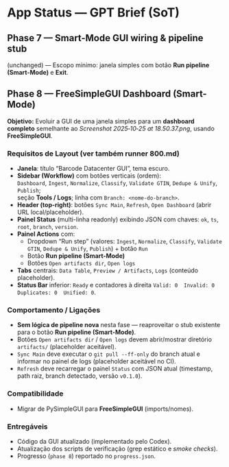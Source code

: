 # App Status — GPT Brief (SoT)

## Phase 7 — Smart-Mode GUI wiring & pipeline stub
(unchanged) — Escopo mínimo: janela simples com botão **Run pipeline (Smart-Mode)** e **Exit**.

## Phase 8 — FreeSimpleGUI Dashboard (Smart-Mode)
**Objetivo:** Evoluir a GUI de uma janela simples para um **dashboard completo** semelhante ao *Screenshot 2025‑10‑25 at 18.50.37.png*, usando **FreeSimpleGUI**.

### Requisitos de Layout (ver também runner 800.md)
- **Janela**: título “Barcode Datacenter GUI”, tema escuro.
- **Sidebar (Workflow)** com botões verticais (ordem):  
  `Dashboard`, `Ingest`, `Normalize`, `Classify`, `Validate GTIN`, `Dedupe & Unify`, `Publish`;  
  seção **Tools / Logs**; linha com `Branch: <nome-do-branch>`.
- **Header (top-right)**: botões `Sync Main`, `Refresh`, `Open Dashboard` (abrir URL local/placeholder).
- **Painel Status** (multi-linha readonly) exibindo JSON com chaves: `ok`, `ts`, `root`, `branch`, `version`.
- **Painel Actions** com:  
  - Dropdown “Run step” (valores: `Ingest`, `Normalize`, `Classify`, `Validate GTIN`, `Dedupe & Unify`, `Publish`) + botão `Run`  
  - Botão **Run pipeline (Smart-Mode)**  
  - Botões `Open artifacts dir`, `Open logs`
- **Tabs** centrais: `Data Table`, `Preview / Artifacts`, `Logs` (conteúdo placeholder).
- **Status Bar** inferior: `Ready` e contadores à direita `Valid: 0  Invalid: 0  Duplicates: 0  Unified: 0`.

### Comportamento / Ligações
- **Sem lógica de pipeline nova** nesta fase — reaproveitar o stub existente para o botão **Run pipeline (Smart-Mode)**.
- Botões `Open artifacts dir` / `Open logs` devem abrir/mostrar diretório `artifacts/` (placeholder aceitável).
- `Sync Main` deve executar o `git pull --ff-only` do branch atual e informar no painel de logs (placeholder aceitável no CI).
- `Refresh` deve recarregar o painel `Status` com JSON atual (timestamp, path raiz, branch detectado, versão `v0.1.0`).

### Compatibilidade
- Migrar de PySimpleGUI para **FreeSimpleGUI** (imports/nomes).

### Entregáveis
- Código da GUI atualizado (implementado pelo Codex).  
- Atualização dos scripts de verificação (grep estático e _smoke checks_).  
- Progresso (`phase 8`) reportado no `progress.json`.
